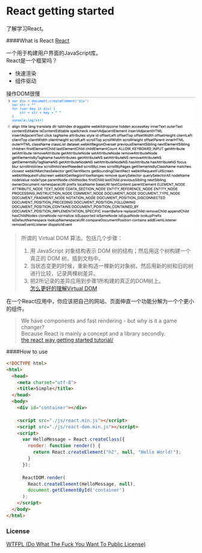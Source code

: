 # React getting started
了解学习React。

####What is React
[React](https://facebook.github.io/react/)

一个用于构建用户界面的JavaScript库。  
React是一个框架吗？

* 快速渲染
* 组件驱动

操作DOM很慢  
![html-div](https://raw.githubusercontent.com/KaiZhang890/react-getting-started/master/html-div.png)

>所谓的 Virtual DOM 算法。包括几个步骤：  
>1. 用 JavaScript 对象结构表示 DOM 树的结构；然后用这个树构建一个真正的 DOM 树，插到文档中。  
>2. 当状态变更的时候，重新构造一棵新的对象树。然后用新的树和旧的树进行比较，记录两棵树差异。  
>3. 把2所记录的差异应用到步骤1所构建的真正的DOM树上。  
>[怎么更好的理解Virtual DOM](https://www.zhihu.com/question/29504639)

在一个React应用中，你应该把自己的网站、页面伸直一个功能分解为一个个更小的组件。

>We have components and fast rendering - but why is it a game changer?  
>Because React is mainly a concept and a library secondly.  
>[the react way getting started tutorial/](https://blog.risingstack.com/the-react-way-getting-started-tutorial/)

####How to use

```html
<!DOCTYPE html>
<html>
  <head>
    <meta charset="utf-8">
    <title>Simple</title>
  </head>
  <body>
    <div id="container"></div>

    <script src="./js/react.min.js"></script>
    <script src="./js/react-dom.min.js"></script>
    <script>
      var HelloMessage = React.createClass({
        render: function render() {
          return React.createElement("h2", null, "Hello World!");
        }
      });
      
      ReactDOM.render(
        React.createElement(HelloMessage, null),
        document.getElementById('container')
      );
    </script>
  </body>
</html>
```
    
### License
[WTFPL (Do What The Fuck You Want To Public License)](http://www.wtfpl.net)